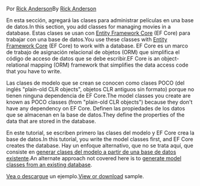 <span data-ttu-id="f54a4-101">Por [Rick Anderson](https://twitter.com/RickAndMSFT)</span><span class="sxs-lookup"><span data-stu-id="f54a4-101">By [Rick Anderson](https://twitter.com/RickAndMSFT)</span></span>

<span data-ttu-id="f54a4-102">En esta sección, agregará las clases para administrar películas en una base de datos.</span><span class="sxs-lookup"><span data-stu-id="f54a4-102">In this section, you add classes for managing movies in a database.</span></span> <span data-ttu-id="f54a4-103">Estas clases se usan con [Entity Framework Core](https://docs.microsoft.com/ef/core) (EF Core) para trabajar con una base de datos.</span><span class="sxs-lookup"><span data-stu-id="f54a4-103">You use these classes with [Entity Framework Core](https://docs.microsoft.com/ef/core) (EF Core) to work with a database.</span></span> <span data-ttu-id="f54a4-104">EF Core es un marco de trabajo de asignación relacional de objetos (ORM) que simplifica el código de acceso de datos que se debe escribir.</span><span class="sxs-lookup"><span data-stu-id="f54a4-104">EF Core is an object-relational mapping (ORM) framework that simplifies the data access code that you have to write.</span></span>

<span data-ttu-id="f54a4-105">Las clases de modelo que se crean se conocen como clases POCO (del inglés "plain-old CLR objects", objetos CLR antiguos sin formato) porque no tienen ninguna dependencia de EF Core.</span><span class="sxs-lookup"><span data-stu-id="f54a4-105">The model classes you create are known as POCO classes (from "plain-old CLR objects") because they don't have any dependency on EF Core.</span></span> <span data-ttu-id="f54a4-106">Definen las propiedades de los datos que se almacenan en la base de datos.</span><span class="sxs-lookup"><span data-stu-id="f54a4-106">They define the properties of the data that are stored in the database.</span></span>

<span data-ttu-id="f54a4-107">En este tutorial, se escriben primero las clases del modelo y EF Core crea la base de datos.</span><span class="sxs-lookup"><span data-stu-id="f54a4-107">In this tutorial, you write the model classes first, and EF Core creates the database.</span></span> <span data-ttu-id="f54a4-108">Hay un enfoque alternativo, que no se trata aquí, que consiste en [generar clases del modelo a partir de una base de datos existente](https://docs.microsoft.com/ef/core/get-started/aspnetcore/existing-db).</span><span class="sxs-lookup"><span data-stu-id="f54a4-108">An alternate approach not covered here is to [generate model classes from an existing database](https://docs.microsoft.com/ef/core/get-started/aspnetcore/existing-db).</span></span>

<span data-ttu-id="f54a4-109">[Vea o descargue](https://github.com/aspnet/Docs/tree/master/aspnetcore/tutorials/razor-pages/razor-pages-start/sample/RazorPagesMovie) un ejemplo.</span><span class="sxs-lookup"><span data-stu-id="f54a4-109">[View or download](https://github.com/aspnet/Docs/tree/master/aspnetcore/tutorials/razor-pages/razor-pages-start/sample/RazorPagesMovie) sample.</span></span>